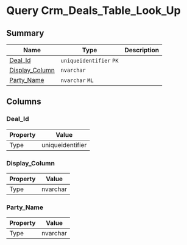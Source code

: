 # Query Crm_Deals_Table_Look_Up


## Summary

| Name | Type | Description |
| - | - | --- |
|[Deal_Id](#deal_id)|`uniqueidentifier` `PK`||
|[Display_Column](#display_column)|`nvarchar` ||
|[Party_Name](#party_name)|`nvarchar` `ML`||

## Columns

### Deal_Id

| Property | Value |
| - | - |
|Type|uniqueidentifier|

### Display_Column

| Property | Value |
| - | - |
|Type|nvarchar|

### Party_Name

| Property | Value |
| - | - |
|Type|nvarchar|


